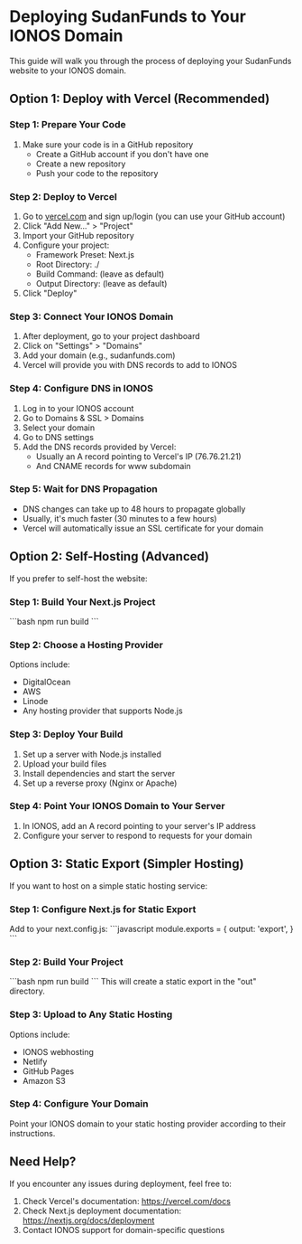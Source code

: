 # Deploying SudanFunds to Your IONOS Domain

This guide will walk you through the process of deploying your SudanFunds website to your IONOS domain.

## Option 1: Deploy with Vercel (Recommended)

### Step 1: Prepare Your Code
1. Make sure your code is in a GitHub repository
   - Create a GitHub account if you don't have one
   - Create a new repository
   - Push your code to the repository

### Step 2: Deploy to Vercel
1. Go to [vercel.com](https://vercel.com) and sign up/login (you can use your GitHub account)
2. Click "Add New..." > "Project"
3. Import your GitHub repository
4. Configure your project:
   - Framework Preset: Next.js
   - Root Directory: ./
   - Build Command: (leave as default)
   - Output Directory: (leave as default)
5. Click "Deploy"

### Step 3: Connect Your IONOS Domain
1. After deployment, go to your project dashboard
2. Click on "Settings" > "Domains"
3. Add your domain (e.g., sudanfunds.com)
4. Vercel will provide you with DNS records to add to IONOS

### Step 4: Configure DNS in IONOS
1. Log in to your IONOS account
2. Go to Domains & SSL > Domains
3. Select your domain
4. Go to DNS settings
5. Add the DNS records provided by Vercel:
   - Usually an A record pointing to Vercel's IP (76.76.21.21)
   - And CNAME records for www subdomain

### Step 5: Wait for DNS Propagation
- DNS changes can take up to 48 hours to propagate globally
- Usually, it's much faster (30 minutes to a few hours)
- Vercel will automatically issue an SSL certificate for your domain

## Option 2: Self-Hosting (Advanced)

If you prefer to self-host the website:

### Step 1: Build Your Next.js Project
\`\`\`bash
npm run build
\`\`\`

### Step 2: Choose a Hosting Provider
Options include:
- DigitalOcean
- AWS
- Linode
- Any hosting provider that supports Node.js

### Step 3: Deploy Your Build
1. Set up a server with Node.js installed
2. Upload your build files
3. Install dependencies and start the server
4. Set up a reverse proxy (Nginx or Apache)

### Step 4: Point Your IONOS Domain to Your Server
1. In IONOS, add an A record pointing to your server's IP address
2. Configure your server to respond to requests for your domain

## Option 3: Static Export (Simpler Hosting)

If you want to host on a simple static hosting service:

### Step 1: Configure Next.js for Static Export
Add to your next.config.js:
\`\`\`javascript
module.exports = {
  output: 'export',
}
\`\`\`

### Step 2: Build Your Project
\`\`\`bash
npm run build
\`\`\`
This will create a static export in the "out" directory.

### Step 3: Upload to Any Static Hosting
Options include:
- IONOS webhosting
- Netlify
- GitHub Pages
- Amazon S3

### Step 4: Configure Your Domain
Point your IONOS domain to your static hosting provider according to their instructions.

## Need Help?

If you encounter any issues during deployment, feel free to:
1. Check Vercel's documentation: https://vercel.com/docs
2. Check Next.js deployment documentation: https://nextjs.org/docs/deployment
3. Contact IONOS support for domain-specific questions
